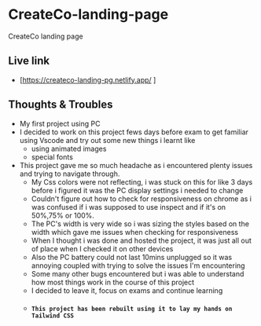 # CreateCo-landing-page
CreateCo landing page

## Live link
- [https://createco-landing-pg.netlify.app/ ]
## Thoughts & Troubles
- My first project using PC
- I decided to work on this project fews days before exam to get familiar using Vscode and try out some new things i learnt like
  - using animated images
  - special fonts
- This project gave me so much headache as i encountered plenty issues and trying to navigate through.
  - My Css colors were not reflecting, i was stuck on this for like 3 days before i figured it was the PC display settings i needed to change
  - Couldn't figure out how to check for responsiveness on chrome as i was confused if i was supposed to use inspect and if it's on 50%,75% or 100%.
  - The PC's width is very wide so i was sizing the styles based on the width which gave me issues when checking for responsiveness
  - When I thought i was done and hosted the project, it was just all out of place when I checked it on other devices
  - Also the PC battery could not last 10mins unplugged so it was annoying coupled with trying to solve the issues I'm encountering
  - Some many other bugs encountered but i was able to understand how most things work in the course of this project
  - I decided to leave it, focus on exams and continue learning
  - #### ` This project has been rebuilt using it to lay my hands on Tailwind CSS `
